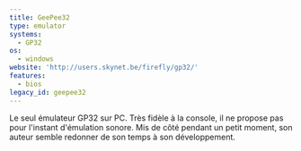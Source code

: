 ```yaml
---
title: GeePee32
type: emulator
systems:
  - GP32
os:
  - windows
website: 'http://users.skynet.be/firefly/gp32/'
features:
  - bios
legacy_id: geepee32
---
```

Le seul émulateur GP32 sur PC. Très fidèle à la console, il ne propose pas pour l'instant d'émulation sonore. Mis de côté pendant un petit moment, son auteur semble redonner de son temps à son développement.
